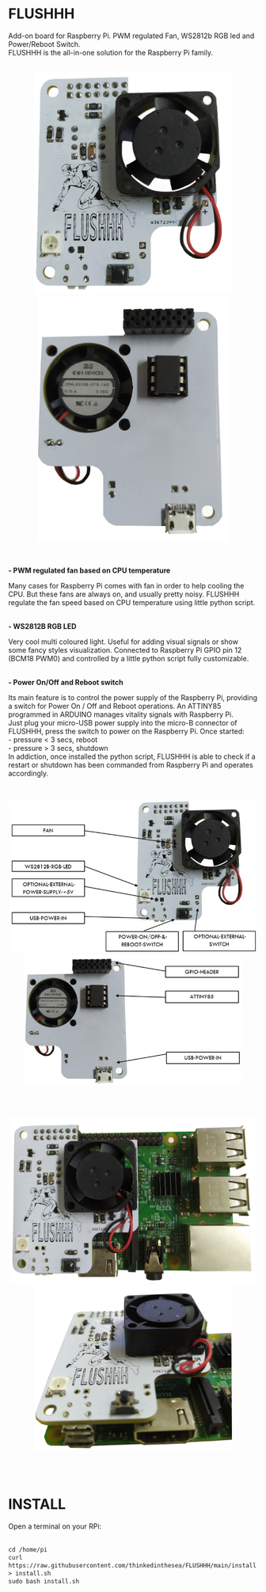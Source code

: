 # FLUSHHH
Add-on board for Raspberry Pi. PWM regulated Fan, WS2812b RGB led and Power/Reboot Switch.<br>
FLUSHHH is the all-in-one solution for the Raspberry Pi family.
<br>
<br>
<p align="center"><img src="https://github.com/thinkedinthesea/FLUSHHH/raw/main/img/front.jpg" width="400">
<img src="https://github.com/thinkedinthesea/FLUSHHH/raw/main/img/rear.jpg" width="385"></p>
<br>
<p><strong>- PWM regulated fan based on CPU temperature</strong></p>
Many cases for Raspberry Pi comes with fan in order to help cooling the CPU. But these fans are always on, and usually pretty noisy. FLUSHHH regulate the fan speed based on CPU temperature using little python script.
<br>
<br>
<p><strong>- WS2812B RGB LED</strong></p>
Very cool multi coloured light. Useful for adding visual signals or show some fancy styles visualization. Connected to Raspberry Pi GPIO pin 12 (BCM18 PWM0) and controlled by a little python script fully customizable.
<br>
<br>
<p><strong>- Power On/Off and Reboot switch</strong></p>
Its main feature is to control the power supply of the Raspberry Pi, providing a switch for Power On / Off and Reboot operations. An ATTINY85 programmed in ARDUINO manages vitality signals with Raspberry Pi.<br>
Just plug your micro-USB power supply into the micro-B connector of FLUSHHH, press the switch to power on the Raspberry Pi. Once started:<br/>
- pressure < 3 secs, reboot<br>
- pressure > 3 secs, shutdown<br>
In addiction, once installed the python script, FLUSHHH is able to check if a restart or shutdown has been commanded from Raspberry Pi and operates accordingly.
<br>
<br>
<br>
<p align="center"><img src="https://github.com/thinkedinthesea/FLUSHHH/raw/main/img/info_front.jpg" width="500">
<img src="https://github.com/thinkedinthesea/FLUSHHH/raw/main/img/info_rear.jpg" width="440"></p>
<br>
<br>
<p align="center"><img src="https://github.com/thinkedinthesea/FLUSHHH/raw/main/img/complete.jpg" width="500">
<img src="https://github.com/thinkedinthesea/FLUSHHH/raw/main/img/usb_small.jpg" width="400"></p>
<br>
<br>
<h1>INSTALL</h1>
Open a terminal on your RPi:<br>
<pre><code>
cd /home/pi
curl https://raw.githubusercontent.com/thinkedinthesea/FLUSHHH/main/install.sh > install.sh
sudo bash install.sh
</code></pre>
